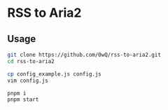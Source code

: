 # RSS to Aria2

## Usage

```bash
git clone https://github.com/0wQ/rss-to-aria2.git
cd rss-to-aria2

cp config_example.js config.js
vim config.js

pnpm i
pnpm start
```
